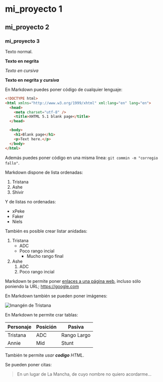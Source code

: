 # mi_proyecto 1

## mi_proyecto 2

### mi_proyecto 3

Texto normal.

**Texto en negrita**

*Texto en cursiva*

**Texto en negrita y _cursiva_**

En Markdown puedes poner código de cualquier lenguaje:

```HTML
<!DOCTYPE html>
<html xmlns="http://www.w3.org/1999/xhtml" xml:lang="en" lang="en">
  <head>
    <meta charset="utf-8" />
    <title>XHTML 5.1 blank page</title>
  </head>

  <body>
    <h1>Blank page</h1>
    <p>Text here.</p>
  </body>
</html>
```

Además puedes poner código en una misma línea: `git commin -m "corregio fallo"`.

Markdown dispone de lista ordenadas:

1. Tristana
2. Ashe
3. Shivir

Y de listas no ordenadas:

* xPeke 
* Faker
* Niels

También es posible crear listar anidadas:

1. Tristana
    * ADC
    * Poco rango incial
      * Mucho rango final
2. Ashe
    1. ADC
    2. Poco rango incial

Markdown te permite poner [enlaces a una página web](https://github.com/milq/lmsgi), incluso sólo poniendo la URL; https://google.com

En Markdown también se pueden poner imágenes:

![Imangén de Tristana](http://lolwp.com/wp-content/uploads/2012/02/Tristana-Classic.jpg 'Tristana')

En Markdown te permite crar tablas:

| Personaje | Posición | Pasiva      |
|-----------|----------|-------------|
| Tristana  | ADC      | Rango Largo |
| Annie     | Mid      | Stunt       |

También te permite <i> usar <b>codigo</b> HTML</i>.

Se pueden poner citas:

> En un lugar de La Mancha, de cuyo nombre no quiero acordarme...





